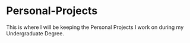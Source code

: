# Personal-Projects
This is where I will be keeping the Personal Projects I work on during my Undergraduate Degree.
